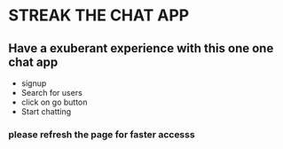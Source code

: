 <h1> STREAK THE CHAT APP </h1>

<h2>Have a exuberant experience with this one one chat app</h2>
<ul>
<li>signup</li>
<li>Search for users</li>
<li>click on go button</li>
<li>Start chatting</li>

</ul>

<h3>please refresh the page for faster accesss</h3>
